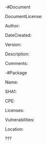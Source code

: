 -#Document 


DocumentLicense:

Author:

DateCreated:

Version:

Description:

Comments:
  
  
  
-#Package

Name:

SHA1:

CPE:

Licenses:

Vulnerabilities:

Location:

???
